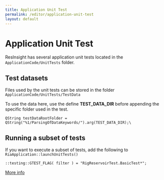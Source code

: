 ```yaml
---
title: Application Unit Test
permalink: /editor/application-unit-test
layout: default
---
```



# Application Unit Test
ResInsight has several application unit tests located in the `ApplicationCode/UnitTests` folder.

## Test datasets
Files used by the unit tests can be stored in the folder `ApplicationCode/UnitTests/TestData`

To use the data here, use the define **TEST_DATA_DIR** before appending the specific folder used in the test.

`QString testDataRootFolder = QString("%1/ParsingOfDataKeywords/").arg(TEST_DATA_DIR);\ `

## Running a subset of tests

If you want to execute a subset of tests, add the following to `RiaApplication::launchUnitTests()`

 `::testing::GTEST_FLAG( filter ) = "RigReservoirTest.BasicTest*";`
 
 [More info](https://stackoverflow.com/questions/12076072/how-to-run-specific-test-cases-in-googletest)
